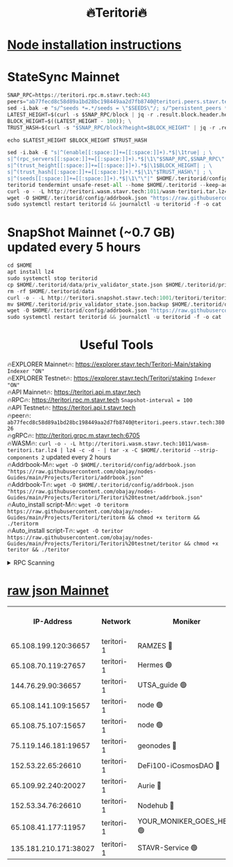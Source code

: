 <h1 align="center"> 🔥Teritori🔥</h1>


[Node installation instructions](https://github.com/obajay/nodes-Guides/tree/main/Projects/Teritori)
=

# StateSync Mainnet
```python
SNAP_RPC=https://teritori.rpc.m.stavr.tech:443
peers="ab77fecd8c58d89a1bd28bc198449aa2d7fb8740@teritori.peers.stavr.tech:38026"
sed -i.bak -e "s/^seeds *=.*/seeds = \"$SEEDS\"/; s/^persistent_peers *=.*/persistent_peers = \"$PEERS\"/" $HOME/.teritorid/config/config.toml
LATEST_HEIGHT=$(curl -s $SNAP_RPC/block | jq -r .result.block.header.height); \
BLOCK_HEIGHT=$((LATEST_HEIGHT - 100)); \
TRUST_HASH=$(curl -s "$SNAP_RPC/block?height=$BLOCK_HEIGHT" | jq -r .result.block_id.hash)

echo $LATEST_HEIGHT $BLOCK_HEIGHT $TRUST_HASH

sed -i.bak -E "s|^(enable[[:space:]]+=[[:space:]]+).*$|\1true| ; \
s|^(rpc_servers[[:space:]]+=[[:space:]]+).*$|\1\"$SNAP_RPC,$SNAP_RPC\"| ; \
s|^(trust_height[[:space:]]+=[[:space:]]+).*$|\1$BLOCK_HEIGHT| ; \
s|^(trust_hash[[:space:]]+=[[:space:]]+).*$|\1\"$TRUST_HASH\"| ; \
s|^(seeds[[:space:]]+=[[:space:]]+).*$|\1\"\"|" $HOME/.teritorid/config/config.toml
teritorid tendermint unsafe-reset-all --home $HOME/.teritorid --keep-addr-book
curl -o - -L http://teritori.wasm.stavr.tech:1011/wasm-teritori.tar.lz4 | lz4 -c -d - | tar -x -C $HOME/.teritorid --strip-components 2
wget -O $HOME/.teritorid/config/addrbook.json "https://raw.githubusercontent.com/obajay/nodes-Guides/main/Projects/Teritori/addrbook.json"
sudo systemctl restart teritorid && journalctl -u teritorid -f -o cat
```

# SnapShot Mainnet (~0.7 GB) updated every 5 hours
```python
cd $HOME
apt install lz4
sudo systemctl stop teritorid
cp $HOME/.teritorid/data/priv_validator_state.json $HOME/.teritorid/priv_validator_state.json.backup
rm -rf $HOME/.teritorid/data
curl -o - -L http://teritori.snapshot.stavr.tech:1001/teritori/teritori-snap.tar.lz4 | lz4 -c -d - | tar -x -C $HOME/.teritorid --strip-components 2
mv $HOME/.teritorid/priv_validator_state.json.backup $HOME/.teritorid/data/priv_validator_state.json
wget -O $HOME/.teritorid/config/addrbook.json "https://raw.githubusercontent.com/obajay/nodes-Guides/main/Projects/Teritori/addrbook.json"
sudo systemctl restart teritorid && journalctl -u teritorid -f -o cat
```
 <h1 align="center"> Useful Tools</h1>

🔥EXPLORER Mainnet🔥:      https://explorer.stavr.tech/Teritori-Main/staking      `Indexer "ON"` \
🔥EXPLORER Testnet🔥:        https://explorer.stavr.tech/Teritori/staking            `Indexer "ON"` \
🔥API Mainnet🔥:                   https://teritori.api.m.stavr.tech \
🔥RPC🔥:                                   https://teritori.rpc.m.stavr.tech                         `Snapshot-interval = 100` \
🔥API Testnet🔥:                     https://teritori.api.t.stavr.tech \
🔥peer🔥:                     `ab77fecd8c58d89a1bd28bc198449aa2d7fb8740@teritori.peers.stavr.tech:38026` \
🔥gRPC🔥:                                http://teritori.grpc.m.stavr.tech:6705 \
🔥WASM🔥: ```curl -o - -L http://teritori.wasm.stavr.tech:1011/wasm-teritori.tar.lz4 | lz4 -c -d - | tar -x -C $HOME/.teritorid --strip-components 2``` updated every 2 hours \
🔥Addrbook-M🔥:    ```wget -O $HOME/.teritorid/config/addrbook.json "https://raw.githubusercontent.com/obajay/nodes-Guides/main/Projects/Teritori/addrbook.json"``` \
🔥Addrbook-T🔥:    ```wget -O $HOME/.teritorid/config/addrbook.json "https://raw.githubusercontent.com/obajay/nodes-Guides/main/Projects/Teritori/Teritori%20testnet/addrbook.json"``` \
🔥Auto_install script-M🔥: ```wget -O teritorm https://raw.githubusercontent.com/obajay/nodes-Guides/main/Projects/Teritori/teritorm && chmod +x teritorm && ./teritorm``` \
🔥Auto_install script-T🔥: ```wget -O teritor https://raw.githubusercontent.com/obajay/nodes-Guides/main/Projects/Teritori/Teritori%20testnet/teritor && chmod +x teritor && ./teritor```

<details>
<summary>RPC Scanning</summary>

<h2 align="center"> We scan nodes in real time every 4 hours. And we provide the final result of RPC endpoints.
We cannot influence the operation of these nodes in any way. </h2>


```python
If Voting Power is higher than 0 --> then the Node is a validator of the network and may be subject to attack and be a potential threat to the chain.
```
```python
We marked such validators with a red symbol
```

</details>

[raw json Mainnet](https://rpc-check.teritorim.stavr.tech/teritorim/rpc-teritorim-result.json)
=



<table><tr><th>IP-Address</th><th>Network</th><th>Moniker</th><th>Latest Block Height</th><th>Earliest Block Height</th><th>Catching Up</th><th>Tx Index</th><th>Voting Power</th><th>Scan Time</th></tr><tr><td>65.108.199.120:36657</td><td>teritori-1</td><td>RAMZES 🔴</td><td>7717060</td><td>5996001</td><td>False</td><td>on</td><td>786740</td><td>2024-03-04T18:07:22.765545752UTC</td></tr><tr><td>65.108.70.119:27657</td><td>teritori-1</td><td>Hermes 🟢</td><td>7717068</td><td>7203180</td><td>False</td><td>on</td><td>0</td><td>2024-03-04T18:08:09.389102792UTC</td></tr><tr><td>144.76.29.90:36657</td><td>teritori-1</td><td>UTSA_guide 🟢</td><td>7717067</td><td>7208001</td><td>False</td><td>on</td><td>0</td><td>2024-03-04T18:08:00.189954904UTC</td></tr><tr><td>65.108.141.109:15657</td><td>teritori-1</td><td>node 🟢</td><td>7717068</td><td>7284986</td><td>False</td><td>on</td><td>0</td><td>2024-03-04T18:08:09.076497764UTC</td></tr><tr><td>65.108.75.107:15657</td><td>teritori-1</td><td>node 🟢</td><td>7717071</td><td>7358868</td><td>False</td><td>on</td><td>0</td><td>2024-03-04T18:08:26.368570250UTC</td></tr><tr><td>75.119.146.181:19657</td><td>teritori-1</td><td>geonodes 🔴</td><td>7717068</td><td>7477201</td><td>False</td><td>on</td><td>37607</td><td>2024-03-04T18:08:06.706263338UTC</td></tr><tr><td>152.53.22.65:26610</td><td>teritori-1</td><td>DeFi100-iCosmosDAO 🔴</td><td>7717072</td><td>7536429</td><td>False</td><td>on</td><td>1476548</td><td>2024-03-04T18:08:30.647878854UTC</td></tr><tr><td>65.109.92.240:20027</td><td>teritori-1</td><td>Aurie 🔴</td><td>7717070</td><td>7568001</td><td>False</td><td>on</td><td>119310</td><td>2024-03-04T18:08:15.843843589UTC</td></tr><tr><td>152.53.34.76:26610</td><td>teritori-1</td><td>Nodehub 🔴</td><td>7717072</td><td>7580883</td><td>False</td><td>on</td><td>65383</td><td>2024-03-04T18:08:30.903022463UTC</td></tr><tr><td>65.108.41.177:11957</td><td>teritori-1</td><td>YOUR_MONIKER_GOES_HERE 🟢</td><td>7717061</td><td>7665829</td><td>False</td><td>on</td><td>0</td><td>2024-03-04T18:07:25.168391105UTC</td></tr><tr><td>135.181.210.171:38027</td><td>teritori-1</td><td>STAVR-Service 🟢</td><td>7717057</td><td>7716001</td><td>False</td><td>on</td><td>0</td><td>2024-03-04T18:07:05.895172401UTC</td></tr></table>
